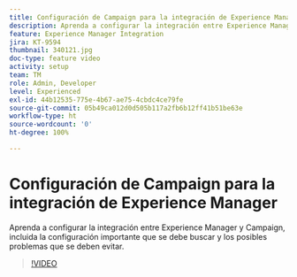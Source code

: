```yaml
---
title: Configuración de Campaign para la integración de Experience Manager
description: Aprenda a configurar la integración entre Experience Manager y Campaign, incluida la configuración importante que se debe buscar y los posibles problemas que se deben evitar.
feature: Experience Manager Integration
jira: KT-9594
thumbnail: 340121.jpg
doc-type: feature video
activity: setup
team: TM
role: Admin, Developer
level: Experienced
exl-id: 44b12535-775e-4b67-ae75-4cbdc4ce79fe
source-git-commit: 05b49ca012d0d505b117a2fb6b12ff41b51be63e
workflow-type: ht
source-wordcount: '0'
ht-degree: 100%

---
```


# Configuración de Campaign para la integración de Experience Manager

Aprenda a configurar la integración entre Experience Manager y Campaign, incluida la configuración importante que se debe buscar y los posibles problemas que se deben evitar.

>[!VIDEO](https://video.tv.adobe.com/v/340121?quality=12&learn=on)
